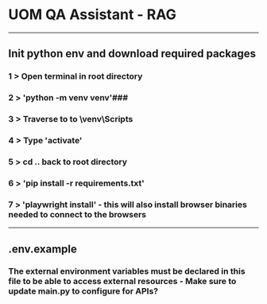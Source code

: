 # UOM QA Assistant - RAG #
---
## Init python env and download required packages ##
### 1 > Open terminal in root directory ###
### 2 > 'python -m venv venv'###
### 3 > Traverse to to \venv\Scripts ###
### 4 > Type 'activate' ###
### 5 > cd .. back to root directory ###
### 6 > 'pip install -r requirements.txt' ###
### 7 > 'playwright install'  - this will also install browser binaries needed to connect to the browsers ###
---
## .env.example ##
### The external environment variables must be declared in this file to be able to access external resources - Make sure to update main.py to configure for APIs? ###